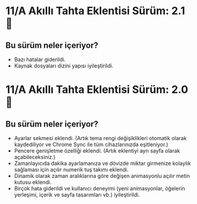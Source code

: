 # 11/A Akıllı Tahta Eklentisi Sürüm: 2.1 🎉

## Bu sürüm neler içeriyor?

* Bazı hatalar giderildi.
* Kaynak dosyaları dizini yapısı iyileştirildi.



# 11/A Akıllı Tahta Eklentisi Sürüm: 2.0 🎉

## Bu sürüm neler içeriyor?

* Ayarlar sekmesi eklendi. (Artık tema rengi değişiklikleri otomatik olarak kaydediliyor ve Chrome Sync ile tüm cihazlarınızda eşitleniyor.)
* Pencere genişletme özelliği eklendi. (Artık eklentiyi ayrı sayfa olarak açabileceksiniz.)
* Zamanlayıcıda dakika ayarlamanıza ve dövizde miktar girmenize kolaylık sağlaması için açılır numerik tuş takımı eklendi.
* Dinamik olarak zaman aralıklarına göre değişen animasyonlu açılır metin kutusu eklendi.
* Birçok hata giderildi ve kullanıcı deneyimi (yeni animasyonlar, öğelerin yerleşimi, içerik ve sayfa tasarımları vb.) iyileştirildi.

